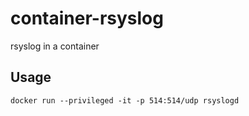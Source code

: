 # container-rsyslog

rsyslog in a container

## Usage

```
docker run --privileged -it -p 514:514/udp rsyslogd
```

